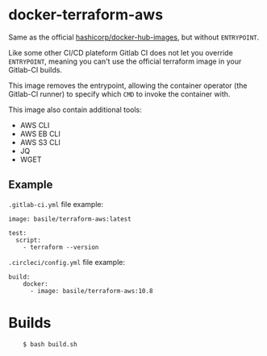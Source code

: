 # docker-terraform-aws

Same as the official [hashicorp/docker-hub-images](https://github.com/hashicorp/docker-hub-images), but without `ENTRYPOINT`.

Like some other CI/CD plateform Gitlab CI does not let you override `ENTRYPOINT`, meaning you can't use the official terraform image in your Gitlab-CI builds.

This image removes the entrypoint, allowing the container operator (the Gitlab-CI runner) to specify which `CMD` to invoke the container with.

This image also contain additional tools:
 * AWS CLI
 * AWS EB CLI
 * AWS S3 CLI
 * JQ
 * WGET

## Example

`.gitlab-ci.yml` file example:

    image: basile/terraform-aws:latest

    test:
      script:
        - terraform --version


`.circleci/config.yml` file example:

    build:
        docker:
          - image: basile/terraform-aws:10.8


# Builds

```bash
    $ bash build.sh
```